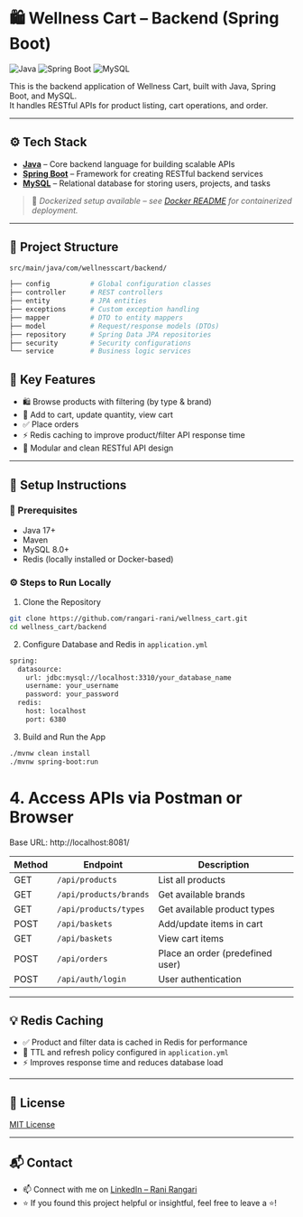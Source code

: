# 🛍️ Wellness Cart – Backend (Spring Boot)  

![Java](https://img.shields.io/badge/Java-ED8B00?style=for-the-badge&logo=java&logoColor=white)
![Spring Boot](https://img.shields.io/badge/Spring%20Boot-6DB33F?style=for-the-badge&logo=spring-boot&logoColor=white)
![MySQL](https://img.shields.io/badge/MySQL-005C84?style=for-the-badge&logo=mysql&logoColor=white)

This is the backend application of Wellness Cart, built with Java, Spring Boot, and MySQL.  
It handles RESTful APIs for product listing, cart operations, and order.

---

## ⚙️ Tech Stack

- **[Java](https://www.oracle.com/java/)** – Core backend language for building scalable APIs  
- **[Spring Boot](https://spring.io/projects/spring-boot)** – Framework for creating RESTful backend services  
- **[MySQL](https://www.mysql.com/)** – Relational database for storing users, projects, and tasks  

> 🐳 *Dockerized setup available – see [Docker README](../docker/README.md) for containerized deployment.*

---

## 📂 Project Structure

```bash
src/main/java/com/wellnesscart/backend/

├── config          # Global configuration classes
├── controller      # REST controllers
├── entity          # JPA entities
├── exceptions      # Custom exception handling
├── mapper          # DTO to entity mappers
├── model           # Request/response models (DTOs)
├── repository      # Spring Data JPA repositories
├── security        # Security configurations
└── service         # Business logic services
```

## 🚀 Key Features

- 🛍️ Browse products with filtering (by type & brand)  
- 🛒 Add to cart, update quantity, view cart  
- ✅ Place orders  
- ⚡ Redis caching to improve product/filter API response time  
- 🔗 Modular and clean RESTful API design  

---

## 🔧 Setup Instructions

### 📌 Prerequisites

- Java 17+  
- Maven  
- MySQL 8.0+  
- Redis (locally installed or Docker-based)  

### ⚙️ Steps to Run Locally  

1. Clone the Repository  
```bash
git clone https://github.com/rangari-rani/wellness_cart.git
cd wellness_cart/backend
```

2. Configure Database and Redis in `application.yml`
```bash
spring:
  datasource:
    url: jdbc:mysql://localhost:3310/your_database_name
    username: your_username
    password: your_password
  redis:
    host: localhost
    port: 6380
```

3. Build and Run the App  
```bash
./mvnw clean install
./mvnw spring-boot:run
```

# 4. Access APIs via Postman or Browser  

Base URL: http://localhost:8081/  

| Method | Endpoint               | Description                       |
| ------ | ---------------------- | -------------------------------- |
| GET    | `/api/products`        | List all products                 |
| GET    | `/api/products/brands` | Get available brands              |
| GET    | `/api/products/types`  | Get available product types       |
| POST   | `/api/baskets`         | Add/update items in cart          |
| GET    | `/api/baskets`         | View cart items                   |
| POST   | `/api/orders`          | Place an order (predefined user) |
| POST   | `/api/auth/login`      | User authentication               |

---

## 💡 Redis Caching

- ✅ Product and filter data is cached in Redis for performance  
- 🔄 TTL and refresh policy configured in `application.yml`  
- ⚡ Improves response time and reduces database load  

---

## 📜 License

[MIT License](LICENSE)  

---

## 📬 Contact

- 📫 Connect with me on [LinkedIn – Rani Rangari](https://www.linkedin.com/in/rani-rangari/)  
- ⭐ If you found this project helpful or insightful, feel free to leave a ⭐!

